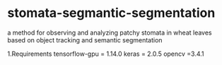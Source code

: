 # stomata-segmantic-segmentation
a method for observing and analyzing patchy stomata in wheat leaves based on object tracking and semantic segmentation

1.Requirements
tensorflow-gpu = 1.14.0 keras = 2.0.5 opencv =3.4.1
